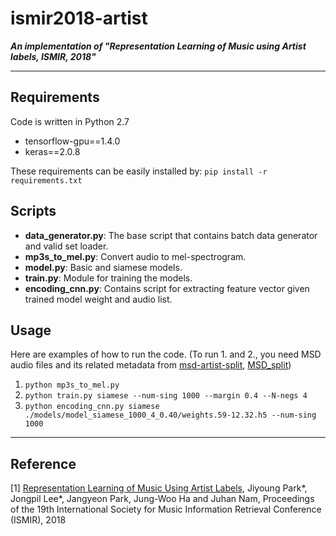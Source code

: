 # ismir2018-artist

***An implementation of "Representation Learning of Music using Artist labels, ISMIR, 2018"***

----------------------------------

## Requirements

Code is written in Python 2.7
- tensorflow-gpu==1.4.0
- keras==2.0.8

These requirements can be easily installed by:
	`pip install -r requirements.txt`

## Scripts

- __data_generator.py__: The base script that contains batch data generator and valid set loader.
- __mp3s_to_mel.py__: Convert audio to mel-spectrogram.
- __model.py__: Basic and siamese models.
- __train.py__: Module for training the models.
- __encoding_cnn.py__: Contains script for extracting feature vector given trained model weight and audio list.

## Usage

Here are examples of how to run the code. (To run 1. and 2., you need MSD audio files and its related metadata from [msd-artist-split](https://github.com/jiyoungpark527/msd-artist-split), [MSD_split](https://github.com/jongpillee/music_dataset_split/tree/master/MSD_split))
1. `python mp3s_to_mel.py` 
2. `python train.py siamese --num-sing 1000 --margin 0.4 --N-negs 4`
3. `python encoding_cnn.py siamese ./models/model_siamese_1000_4_0.40/weights.59-12.32.h5 --num-sing 1000`

----------------------------------

## Reference

[1] [Representation Learning of Music Using Artist Labels](http://ismir2018.ircam.fr/doc/pdfs/168_Paper.pdf), Jiyoung Park*, Jongpil Lee*, Jangyeon Park, Jung-Woo Ha and Juhan Nam, Proceedings of the 19th International Society for Music Information Retrieval Conference (ISMIR), 2018
